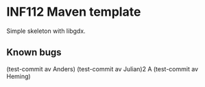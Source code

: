 # INF112 Maven template 
Simple skeleton with libgdx. 


## Known bugs

(test-commit av Anders)
(test-commit av Julian)2
A
(test-commit av Heming)
